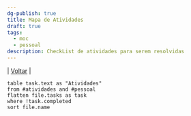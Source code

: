 ```yaml
---
dg-publish: true
title: Mapa de Atividades
draft: true
tags:
  - moc
  - pessoal
description: CheckList de atividades para serem resolvidas
---
```

| [Voltar](index) |
``` dataview
table task.text as "Atividades"
from #atividades and #pessoal  
flatten file.tasks as task
where !task.completed
sort file.name

```